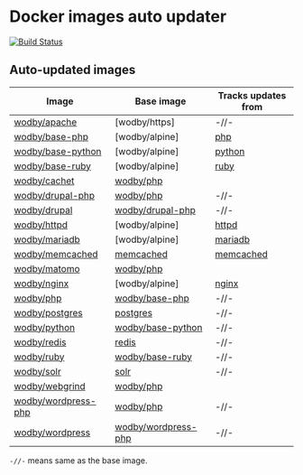 # Docker images auto updater

[![Build Status](https://travis-ci.com/wodby/images.svg?branch=master)](https://travis-ci.com/wodby/images)

## Auto-updated images

| Image                 | Base image            | Tracks updates from |
| --------------------- | --------------------- | ------------------- |
| [wodby/apache]        | [wodby/https]         | -//-                |
| [wodby/base-php]      | [wodby/alpine]        | [php]               |
| [wodby/base-python]   | [wodby/alpine]        | [python]            |
| [wodby/base-ruby]     | [wodby/alpine]        | [ruby]              |
| [wodby/cachet]        | [wodby/php]           |                     |
| [wodby/drupal-php]    | [wodby/php]           | -//-                |
| [wodby/drupal]        | [wodby/drupal-php]    | -//-                |
| [wodby/httpd]         | [wodby/alpine]        | [httpd]             |
| [wodby/mariadb]       | [wodby/alpine]        | [mariadb]           |
| [wodby/memcached]     | [memcached]           | [memcached]         |
| [wodby/matomo]        | [wodby/php]           |                     |
| [wodby/nginx]         | [wodby/alpine]        | [nginx]             |
| [wodby/php]           | [wodby/base-php]      | -//-                |
| [wodby/postgres]      | [postgres]            | -//-                |
| [wodby/python]        | [wodby/base-python]   | -//-                |
| [wodby/redis]         | [redis]               | -//-                |
| [wodby/ruby]          | [wodby/base-ruby]     | -//-                |
| [wodby/solr]          | [solr]                | -//-                |
| [wodby/webgrind]      | [wodby/php]           |                     |
| [wodby/wordpress-php] | [wodby/php]           | -//-                |
| [wodby/wordpress]     | [wodby/wordpress-php] | -//-                |

`-//-` means same as the base image.

[httpd]: https://github.com/docker-library/httpd
[mariadb]: https://github.com/docker-library/mariadb
[memcached]: https://github.com/docker-library/memcached
[nginx]: https://github.com/docker-library/nginx
[php]: https://github.com/docker-library/php
[postgres]: https://github.com/docker-library/postgres
[python]: https://github.com/docker-library/python
[redis]: https://github.com/docker-library/redis
[ruby]: https://github.com/docker-library/ruby
[solr]: https://github.com/docker-library/solr
[wodby/apache]: https://github.com/wodby/apache
[wodby/base-php]: https://github.com/wodby/base-php
[wodby/base-python]: https://github.com/wodby/base-python
[wodby/base-ruby]: https://github.com/wodby/base-ruby
[wodby/cachet]: https://github.com/wodby/cachet
[wodby/drupal-php]: https://github.com/wodby/drupal-php
[wodby/drupal]: https://github.com/wodby/drupal
[wodby/httpd]: https://github.com/wodby/httpd
[wodby/mariadb]: https://github.com/wodby/mariadb
[wodby/matomo]: https://github.com/wodby/matomo
[wodby/memcached]: https://github.com/wodby/memcached
[wodby/nginx]: https://github.com/wodby/nginx
[wodby/php]: https://github.com/wodby/php
[wodby/postgres]: https://github.com/wodby/postgres
[wodby/python]: https://github.com/wodby/python
[wodby/redis]: https://github.com/wodby/redis
[wodby/ruby]: https://github.com/wodby/ruby
[wodby/solr]: https://github.com/wodby/solr
[wodby/webgrind]: https://github.com/wodby/webgrind
[wodby/wordpress-php]: https://github.com/wodby/wordpress-php
[wodby/wordpress]: https://github.com/wodby/wordpress

